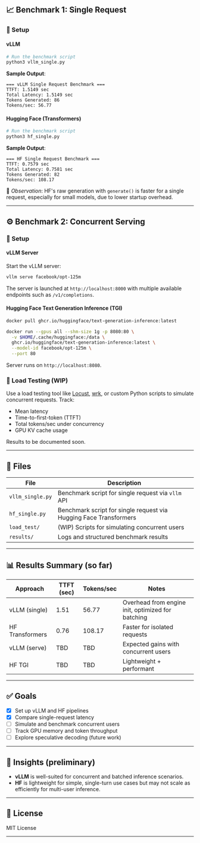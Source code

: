 

## 📈 Benchmark 1: Single Request

### 🔧 Setup

#### vLLM

```bash
# Run the benchmark script
python3 vllm_single.py
```

**Sample Output**:

```
=== vLLM Single Request Benchmark ===
TTFT: 1.5149 sec
Total Latency: 1.5149 sec
Tokens Generated: 86
Tokens/sec: 56.77
```

#### Hugging Face (Transformers)

```bash
# Run the benchmark script
python3 hf_single.py
```

**Sample Output**:

```
=== HF Single Request Benchmark ===
TTFT: 0.7579 sec
Total Latency: 0.7581 sec
Tokens Generated: 82
Tokens/sec: 108.17
```

📌 *Observation*: HF's raw generation with `generate()` is faster for a single request, especially for small models, due to lower startup overhead.

---

## ⚙️ Benchmark 2: Concurrent Serving

### 🧪 Setup

#### vLLM Server

Start the vLLM server:

```bash
vllm serve facebook/opt-125m
```

The server is launched at `http://localhost:8000` with multiple available endpoints such as `/v1/completions`.

#### Hugging Face Text Generation Inference (TGI)

```bash
docker pull ghcr.io/huggingface/text-generation-inference:latest

docker run --gpus all --shm-size 1g -p 8080:80 \
  -v $HOME/.cache/huggingface:/data \
  ghcr.io/huggingface/text-generation-inference:latest \
  --model-id facebook/opt-125m \
  --port 80
```

Server runs on `http://localhost:8080`.

### 🧪 Load Testing (WIP)

Use a load testing tool like [Locust](https://locust.io/), [wrk](https://github.com/wg/wrk), or custom Python scripts to simulate concurrent requests. Track:

* Mean latency
* Time-to-first-token (TTFT)
* Total tokens/sec under concurrency
* GPU KV cache usage

Results to be documented soon.

---

## 📁 Files

| File             | Description                                                       |
| ---------------- | ----------------------------------------------------------------- |
| `vllm_single.py` | Benchmark script for single request via `vllm` API                |
| `hf_single.py`   | Benchmark script for single request via Hugging Face Transformers |
| `load_test/`     | (WIP) Scripts for simulating concurrent users                     |
| `results/`       | Logs and structured benchmark results                             |

---

## 📊 Results Summary (so far)

| Approach        | TTFT (sec) | Tokens/sec | Notes                                             |
| --------------- | ---------- | ---------- | ------------------------------------------------- |
| vLLM (single)   | 1.51       | 56.77      | Overhead from engine init, optimized for batching |
| HF Transformers | 0.76       | 108.17     | Faster for isolated requests                      |
| vLLM (serve)    | TBD        | TBD        | Expected gains with concurrent users              |
| HF TGI          | TBD        | TBD        | Lightweight + performant                          |

---

## ✅ Goals

* [x] Set up vLLM and HF pipelines
* [x] Compare single-request latency
* [ ] Simulate and benchmark concurrent users
* [ ] Track GPU memory and token throughput
* [ ] Explore speculative decoding (future work)

---

## 🧠 Insights (preliminary)

* **vLLM** is well-suited for concurrent and batched inference scenarios.
* **HF** is lightweight for simple, single-turn use cases but may not scale as efficiently for multi-user inference.

---

## 📜 License

MIT License

---
